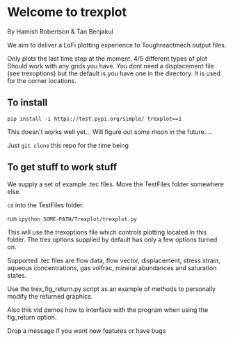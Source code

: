 # Welcome to trexplot

By Hamish Robertson & Tan Benjakul

We aim to deliver a LoFi plotting experience to Toughreactmech output files.

Only plots the last time step at the moment.
4/5 different types of plot
Should work with any grids you have.
You dont need a displacement file (see trexoptions) but the default is you have one in the directory. It is used for the corner locations.

## To install

`pip install -i https://test.pypi.org/simple/ trexplot==1`

This doesn't works well yet... Will figure out some moon in the future....

Just `git clone` this repo for the time being

## To get stuff to work stuff

We supply a set of example .tec files. Move the TestFiles folder somewhere else.

`cd` into the TestFiles folder.

run `ipython SOME-PATH/Trexplot/trexplot.py`

This will use the trexoptions file which controls plotting located in this folder. The trex options supplied by default has only a few options turned on.

Supported .tec files are flow data, flow vector, displacement, stress strain, aqueous concentrations, gas volfrac, mineral abundances and saturation states.

Use the trex_fig_return.py script as an example of methods to personally modify the returned graphics.

Also this vid demos how to interface with the program when using the fig_return option.

Drop a message if you want new features or have bugs
